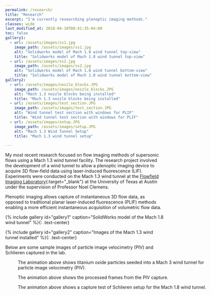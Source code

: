 ```yaml
---
permalink: /research/
title: "Research"
excerpt: "I'm currently researching plenoptic imaging methods."
classes: wide
last_modified_at: 2018-04-10T08:41:35-04:00
toc: false
gallery1:
  - url: /assets/images/ss1.jpg
    image_path: /assets/images/ss1.jpg
    alt: "Solidworks model of Mach 1.8 wind tunnel top-view"
    title: "Solidworks model of Mach 1.8 wind tunnel top-view"
  - url: /assets/images/ss2.jpg
    image_path: /assets/images/ss2.jpg
    alt: "Solidworks model of Mach 1.8 wind tunnel bottom-view"
    title: "Solidworks model of Mach 1.8 wind tunnel bottom-view"
gallery2:
  - url: /assets/images/nozzle_blocks.JPG
    image_path: /assets/images/nozzle_blocks.JPG
    alt: "Mach 1.3 nozzle blocks being installed"
    title: "Mach 1.3 nozzle blocks being installed"
  - url: /assets/images/test_section.JPG
    image_path: /assets/images/test_section.JPG
    alt: "Wind tunnel test section with windows for PLIF"
    title: "Wind tunnel test section with windows for PLIF"
  - url: /assets/images/setup.JPG
    image_path: /assets/images/setup.JPG
    alt: "Mach 1.3 Wind Tunnel Setup"
    title: "Mach 1.3 wind tunnel setup"
    
---
```


My most recent research focused on flow imaging methods of supersonic flows using a Mach 1.3 wind tunnel facility. The research project involved the development of a wind tunnel to allow a plenoptic imaging device to acquire 3D flow-field data using laser-induced fluorescence (LIF). Experiments were conducted on the Mach 1.3 wind tunnel at the [Flowfield Imaging Laboratory](http://research.ae.utexas.edu/FloImLab/){:target="_blank"} at the University of Texas at Austin under the supervision of Professor Noel Clemens.

Plenoptic imaging allows capture of instantaneous 3D flow data, as opposed to traditional planar laser-induced fluorescence (PLIF) methods enabling a more efficient instantaneous acquisition of volumetric flow data. 

{% include gallery id="gallery1" caption="SolidWorks model of the Mach 1.8 wind tunnel" %}{: .text-center}

{% include gallery id="gallery2" caption="Images of the Mach 1.3 wind tunnel installed" %}{: .text-center}

Below are some sample images of particle image velocimetry (PIV) and Schlieren captured in the lab. 

<figure style="width: 600px" class="align-center">
  <img src="{{ site.url }}{{ site.baseurl }}/assets/images/piv1.gif" alt="">
  <figcaption>The animation above shows titanium oxide particles seeded into a Mach 3 wind tunnel for particle image velocimetry (PIV).</figcaption>
</figure>

<figure style="width: 600px" class="align-center">
  <img src="{{ site.url }}{{ site.baseurl }}/assets/images/piv.gif" alt="">
  <figcaption>The animation above shows the processed frames from the PIV capture.</figcaption>
</figure>

<figure style="width: 600px" class="align-center">
  <img src="{{ site.url }}{{ site.baseurl }}/assets/images/schlieren1.gif" alt="">
  <figcaption>The animation above shows a capture test of Schlieren setup for the Mach 1.8 wind tunnel.
</figcaption>
</figure>
